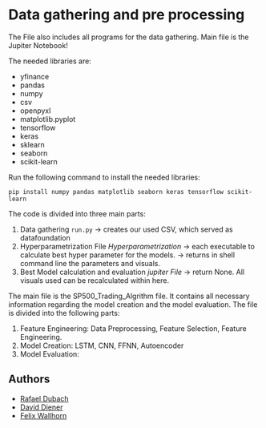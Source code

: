 # Data gathering and pre processing

The File also includes all programs for the data gathering. Main file is the Jupiter Notebook!

The needed libraries are:

- yfinance
- pandas
- numpy
- csv
- openpyxl
- matplotlib.pyplot
- tensorflow
- keras
- sklearn
- seaborn
- scikit-learn

Run the following command to install the needed libraries:

`pip install numpy pandas matplotlib seaborn keras tensorflow scikit-learn`

The code is divided into three main parts:

1. Data gathering `run.py` -> creates our used CSV, which served as datafoundation
2. Hyperparametrization File _Hyperparametrization_ -> each executable to calculate best hyper parameter for the models. -> returns in shell command line the parameters and visuals.
3. Best Model calculation and evaluation _jupiter File_ -> return None. All visuals used can be recalculated within here.

The main file is the SP500_Trading_Algrithm file. It contains all necessary information regarding the model creation and the model evaluation. The file is divided into the following parts:

1. Feature Engineering: Data Preprocessing, Feature Selection, Feature Engineering. 
2. Model Creation: LSTM, CNN, FFNN, Autoencoder
3. Model Evaluation: 
## Authors

- [Rafael Dubach](https://github.com/radubauzh)
- [David Diener](https://github.com/Dave5252)
- [Felix Wallhorn](https://github.com/FWALL9)
